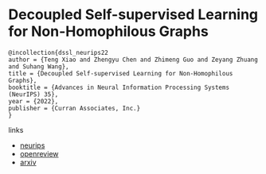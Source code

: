 # Decoupled Self-supervised Learning for Non-Homophilous Graphs

```
@incollection{dssl_neurips22
author = {Teng Xiao and Zhengyu Chen and Zhimeng Guo and Zeyang Zhuang and Suhang Wang},
title = {Decoupled Self-supervised Learning for Non-Homophilous Graphs},
booktitle = {Advances in Neural Information Processing Systems (NeurIPS) 35},
year = {2022},
publisher = {Curran Associates, Inc.}
}
```

links
- [neurips](https://nips.cc/Conferences/2022/Schedule?showEvent=53279)
- [openreview](https://openreview.net/forum?id=Bwh6XmDEDe)
- [arxiv](https://arxiv.org/abs/2206.03601)

